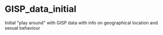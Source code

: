 # GISP_data_initial
Initial "play around" with GISP data with info on geographical location and sexual behaviour 
